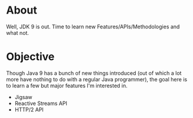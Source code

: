 # About

Well, JDK 9 is out. Time to learn new Features/APIs/Methodologies and what not.

# Objective

Though Java 9 has a bunch of new things introduced (out of which a lot more have nothing to do with a regular Java programmer), the goal here is to learn a few but major features I'm interested in.

* Jigsaw
* Reactive Streams API
* HTTP/2 API

